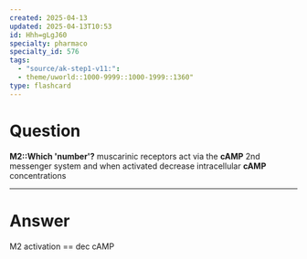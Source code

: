 ```yaml
---
created: 2025-04-13
updated: 2025-04-13T10:53
id: Hhh=gLgJ60
specialty: pharmaco
specialty_id: 576
tags:
  - "source/ak-step1-v11:": 
  - theme/uworld::1000-9999::1000-1999::1360"
type: flashcard
---
```


# Question
**M2::Which 'number'?** muscarinic receptors act via the **cAMP** 2nd messenger system and when activated decrease intracellular **cAMP** concentrations

---

# Answer
M2 activation == dec cAMP